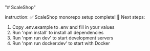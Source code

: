 "# ScaleShop" 


instruction:
✅ ScaleShop monorepo setup complete!
📝 Next steps:
1. Copy .env.example to .env and fill in your values
2. Run 'npm install' to install all dependencies
3. Run 'npm run dev' to start development servers
4. Run 'npm run docker:dev' to start with Docker